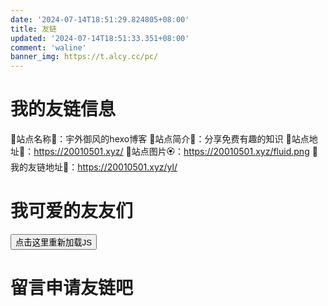 ```yaml
---
date: '2024-07-14T18:51:29.824805+08:00'		
title: 友链		
updated: '2024-07-14T18:51:33.351+08:00'		
comment: 'waline'		
banner_img: https://t.alcy.cc/pc/
---
```

# 我的友链信息

🌵站点名称🌺：宇外御风的hexo博客
🌲站点简介🌸：分享免费有趣的知识
🌳站点地址🌼：https://20010501.xyz/
🌴站点图片🏵️：https://20010501.xyz/fluid.png
🌿我的友链地址🌻：https://20010501.xyz/yl/

# 我可爱的友友们

<head>
  <!-- ... -->
  <script src="/js/main.min.js"></script>
  <!-- ... -->
</head>
<body>
  <!-- 添加按钮 -->
  <button id="reload-js">点击这里重新加载JS</button>
  <div id="qexo-friends"></div>
  <script>
    // 初始加载
    loadQexoFriends({
      id: "qexo-friends",
      url: "https://hexoadmin.20010501.xyz",
    });

    // 为按钮添加点击事件处理程序
    document.getElementById('reload-js').addEventListener('click', function() {
      loadQexoFriends({
        id: "qexo-friends",
        url: "https://hexoadmin.20010501.xyz",
      });
    });
  </script>
</body>

# 留言申请友链吧
